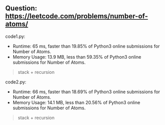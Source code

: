 ## Question: https://leetcode.com/problems/number-of-atoms/

code1.py:
* Runtime: 65 ms, faster than 19.85% of Python3 online submissions for Number of Atoms.
* Memory Usage: 13.9 MB, less than 59.35% of Python3 online submissions for Number of Atoms.
> stack + recursion

code2.py:
* Runtime: 66 ms, faster than 18.69% of Python3 online submissions for Number of Atoms.
* Memory Usage: 14.1 MB, less than 20.56% of Python3 online submissions for Number of Atoms.
> stack + recursion